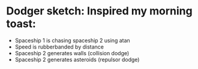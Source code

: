 # Dodger sketch: Inspired my morning toast:
- Spaceship 1 is chasing spaceship 2 using atan
- Speed is rubberbanded by distance
- Spaceship 2 generates walls (collision dodge)
- Spaceship 2 generates asteroids (repulsor dodge)
